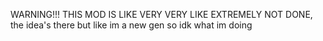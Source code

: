 WARNING!!!
THIS MOD IS LIKE VERY VERY LIKE EXTREMELY NOT DONE, the idea's there but like im a new gen so idk what im doing
